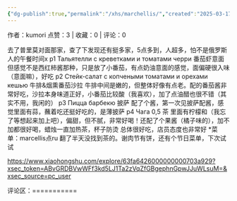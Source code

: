```yaml
---
{"dg-publish":true,"permalink":"/xhs/marchellis/","created":"2025-03-17T22:31:36.873+08:00","updated":"2025-03-17T22:31:36.873+08:00"}
---
```


作者：kumori
点赞：3   |   收藏：0   |   评论：0

去了普里莫对面那家，查了下发现还有挺多家，5点多到，人超多，怕不是俄罗斯人的午餐时间x
p1 Тальятелли с креветками и томатами черри 番茄虾意面 但感觉不是西红柿酱那种，只是放了小番茄，有点奶油意面的感觉，面偏硬很入味（意面嘛），好吃
p2 Стейк-салат с копчеными томатами и орехами кешью 牛排&烟熏番茄沙拉 牛排中间是嫩的，但整体好像有点老。配的番茄酱非常好吃，沙拉本身味道正好，小番茄比较酸（我喜欢），加了点油醋也很不错（其实不用，我闲的）
p3 Пицца барбекю 披萨 配了个酱，第一次见披萨配酱，感觉里面有蒜，蘸着吃还挺好吃的，是薄披萨
p4 Чага 0,5 茶 里面有柠檬和（我忘了等想起来加上吧），偏甜，但不腻，非常好喝！还配了个果酱（橘子味的），加不加都很好喝，蜡烛一直加热茶，杯子防烫
总体很好吃，店员态度也非常好
*菜单：marcellis点ru
翻了半天没找到茶的。谢肉节有饼，还有个节日菜单，下次试试

https://www.xiaohongshu.com/explore/63fa6426000000000703a929?xsec_token=ABvGRDBVwWFf3kd5LJ1Ta2zVqZfGBgephnGpwJJuWLsuM=&xsec_source=pc_user

评论区：===========

